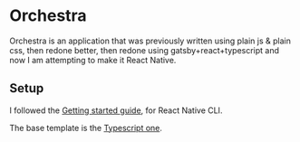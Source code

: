 # Orchestra
Orchestra is an application that was previously written using plain js & plain css, then redone better, then redone using gatsby+react+typescript and now I am attempting to make it React Native.

## Setup
I followed the [Getting started guide](https://reactnative.dev/docs/0.60/getting-started), for React Native CLI.

The base template is the [Typescript one](https://reactnative.dev/docs/typescript).